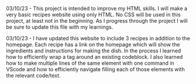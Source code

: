 03/10/23 - This project is intended to improve my HTML skills. I will make a very basic recipes website using only HTML. No CSS will be used in this project, at least not in the beginning. As I progress through the project I will be sure to update this file with my learnings.

03/10/23 - I have updated this website to include 3 recipes in addition to the homepage. Each recipe has a link on the homepage which will show the ingredients and instructions for making the dish. In the process I learned how to efficiently wrap a tag around an existing codeblock. I also learned how to make multiple lines of the same element with one command in VScode and how to efficiently navigate filling each of those elements with the relevant code/text.
